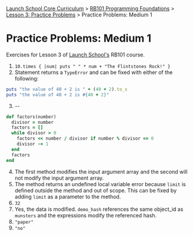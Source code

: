 [Launch School Core Curriculum][readme] >
[RB101 Programming Foundations][rb101-notes] >
[Lesson 3: Practice Problems][lesson3] >
Practice Problems: Medium 1

# Practice Problems: Medium 1

Exercises for Lesson 3 of [Launch School's][launch-school] RB101 course.

1. `10.times { |num| puts " " * num + "The Flintstones Rock!" }`
2. Statement returns a `TypeError` and can be fixed with either of the following:

```ruby
puts "the value of 40 + 2 is " + (40 + 2).to_s
puts "the value of 40 + 2 is #{40 + 2}"
```

3. --

```ruby
def factors(number)
  divisor = number
  factors = []
  while divisor > 0
    factors << number / divisor if number % divisor == 0
    divisor -= 1
  end
  factors
end
```

4. The first method modifies the input argument array and the second will not modify the input argument array.
5. The method returns an undefined local variable error because `limit` is defined outside the method and out of scope. This can be fixed by adding `limit` as a parameter to the method.
6. `32`
7. Yes, the data is modified. `demo_hash` references the same object_id as `munsters` and the expressions modify the referenced hash.
8. `"paper"`
9. `"no"`

[lesson3]: lesson-3-contents.md
[rb101-notes]: /rb101/rb101-notes.md
[readme]: /README.md
[launch-school]: https://launchschool.com
